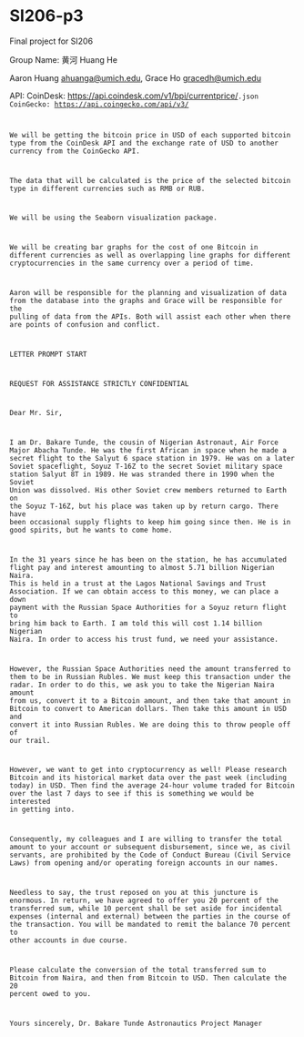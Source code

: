 # SI206-p3
Final project for SI206

Group Name: 黄河 Huang He 

Aaron Huang ahuanga@umich.edu, Grace Ho gracedh@umich.edu

API:    CoinDesk: https://api.coindesk.com/v1/bpi/currentprice/<CODE>.json
CoinGecko: https://api.coingecko.com/api/v3/ 

We will be getting the bitcoin price in USD of each supported bitcoin type from the CoinDesk API and the exchange rate of USD to another currency from the CoinGecko API.

The data that will be calculated is the price of the selected bitcoin type in different currencies such as RMB or RUB.

We will be using the Seaborn visualization package.

We will be creating bar graphs for the cost of one Bitcoin in different currencies as well as overlapping line graphs for different cryptocurrencies in the same currency over a period of time. 

Aaron will be responsible for the planning and visualization of data from the database into the graphs and Grace will be responsible for the pulling of data from the APIs. Both will assist each other when there are points of confusion and conflict. 

LETTER PROMPT START

REQUEST FOR ASSISTANCE STRICTLY CONFIDENTIAL

Dear Mr. Sir,

I am Dr. Bakare Tunde, the cousin of Nigerian Astronaut, Air Force Major Abacha Tunde. He was the first African in space when he made a secret flight to the Salyut 6 space station in 1979. He was on a later Soviet spaceflight, Soyuz T-16Z to the secret Soviet military space station Salyut 8T in 1989. He was stranded there in 1990 when the Soviet Union was dissolved. His other Soviet crew members returned to Earth on the Soyuz T-16Z, but his place was taken up by return cargo. There have been occasional supply flights to keep him going since then. He is in good spirits, but he wants to come home.

In the 31 years since he has been on the station, he has accumulated flight pay and interest amounting to almost 5.71 billion Nigerian Naira. This is held in a trust at the Lagos National Savings and Trust Association. If we can obtain access to this money, we can place a down payment with the Russian Space Authorities for a Soyuz return flight to bring him back to Earth. I am told this will cost 1.14 billion Nigerian Naira. In order to access his trust fund, we need your assistance.

However, the Russian Space Authorities need the amount transferred to them to be in Russian Rubles. We must keep this transaction under the radar. In order to do this, we ask you to take the Nigerian Naira amount from us, convert it to a Bitcoin amount, and then take that amount in Bitcoin to convert to American dollars. Then take this amount in USD and convert it into Russian Rubles. We are doing this to throw people off of our trail. 

However, we want to get into cryptocurrency as well! Please research Bitcoin and its historical market data over the past week (including today) in USD. Then find the average 24-hour volume traded for Bitcoin over the last 7 days to see if this is something we would be interested in getting into.

Consequently, my colleagues and I are willing to transfer the total amount to your account or subsequent disbursement, since we, as civil servants, are prohibited by the Code of Conduct Bureau (Civil Service Laws) from opening and/or operating foreign accounts in our names.

Needless to say, the trust reposed on you at this juncture is enormous. In return, we have agreed to offer you 20 percent of the transferred sum, while 10 percent shall be set aside for incidental expenses (internal and external) between the parties in the course of the transaction. You will be mandated to remit the balance 70 percent to other accounts in due course.

Please calculate the conversion of the total transferred sum to Bitcoin from Naira, and then from Bitcoin to USD. Then calculate the 20 percent owed to you.

Yours sincerely, Dr. Bakare Tunde
Astronautics Project Manager
